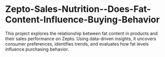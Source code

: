# Zepto-Sales-Nutrition--Does-Fat-Content-Influence-Buying-Behavior
This project explores the relationship between fat content in products and their sales performance on Zepto. Using data-driven insights, it uncovers consumer preferences, identifies trends, and evaluates how fat levels influence purchasing behavior.
